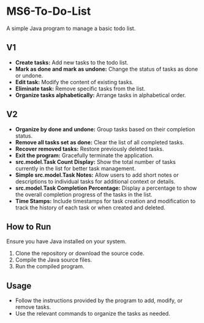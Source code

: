 # MS6-To-Do-List

A simple Java program to manage a basic todo list.

## V1

- **Create tasks:** Add new tasks to the todo list.
- **Mark as done and mark as undone:** Change the status of tasks as done or undone.
- **Edit task:** Modify the content of existing tasks.
- **Eliminate task:** Remove specific tasks from the list.
- **Organize tasks alphabetically:** Arrange tasks in alphabetical order.

## V2

- **Organize by done and undone:** Group tasks based on their completion status.
- **Remove all tasks set as done:** Clear the list of all completed tasks.
- **Recover removed tasks:** Restore previously deleted tasks.
- **Exit the program:** Gracefully terminate the application.
- **src.model.Task Count Display:** Show the total number of tasks currently in the list for better task management.
- **Simple src.model.Task Notes:** Allow users to add short notes or descriptions to individual tasks for additional context or details.
- **src.model.Task Completion Percentage:** Display a percentage to show the overall completion progress of the tasks in the list.
- **Time Stamps:** Include timestamps for task creation and modification to track the history of each task or when created and deleted.

## How to Run

Ensure you have Java installed on your system.

1. Clone the repository or download the source code.
2. Compile the Java source files.
3. Run the compiled program.

## Usage

- Follow the instructions provided by the program to add, modify, or remove tasks.
- Use the relevant commands to organize the tasks as needed.
